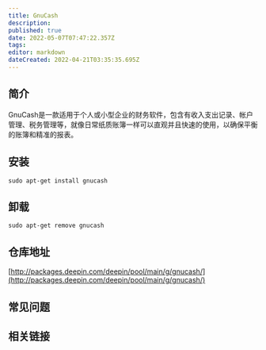 ```yaml
---
title: GnuCash
description: 
published: true
date: 2022-05-07T07:47:22.357Z
tags: 
editor: markdown
dateCreated: 2022-04-21T03:35:35.695Z
---
```


## 简介

GnuCash是一款适用于个人或小型企业的财务软件，包含有收入支出记录、帐户管理、税务管理等，就像日常纸质账簿一样可以直观并且快速的使用，以确保平衡的账簿和精准的报表。

## 安装

`sudo apt-get install gnucash`

## 卸载

`sudo apt-get remove gnucash`

## 仓库地址

[http://packages.deepin.com/deepin/pool/main/g/gnucash/](http://packages.deepin.com/deepin/pool/main/g/gnucash/)

## 常见问题

## 相关链接
